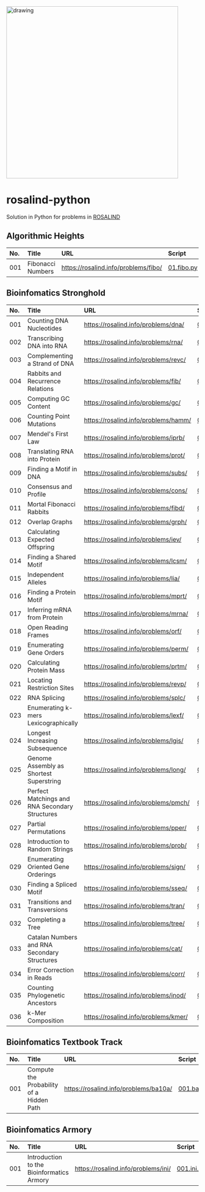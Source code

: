 <img src="https://s2.loli.net/2022/07/04/rD5a9fk21iVJ7KG.jpg" alt="drawing" width="450"/>

# rosalind-python

Solution in Python for problems in [ROSALIND](https://rosalind.info/)


## Algorithmic Heights


| No. | Title | URL | Script |
| :----- | :----- | :---- | :---- |
| 001 | Fibonacci Numbers | https://rosalind.info/problems/fibo/ | [01.fibo.py](./algorithmic-heights/01.fibo.py) |

## Bioinfomatics Stronghold


| No. | Title | URL | Script |
| :----- | :----- | :---- | :---- |
| 001 | Counting DNA Nucleotides | https://rosalind.info/problems/dna/ | [001.dna.py](./bioinfomatics-stronghold/001.dna.py) |
| 002 | Transcribing DNA into RNA | https://rosalind.info/problems/rna/ | [002.rna.py](./bioinfomatics-stronghold/002.rna.py) |
| 003 | Complementing a Strand of DNA | https://rosalind.info/problems/revc/ | [003.revc.py](./bioinfomatics-stronghold/003.revc.py) |
| 004 | Rabbits and Recurrence Relations | https://rosalind.info/problems/fib/ | [004.fib.py](./bioinfomatics-stronghold/004.fib.py) |
| 005 | Computing GC Content | https://rosalind.info/problems/gc/ | [005.gc.py](./bioinfomatics-stronghold/005.gc.py) |
| 006 | Counting Point Mutations | https://rosalind.info/problems/hamm/ | [006.hamm.py](./bioinfomatics-stronghold/006.hamm.py) |
| 007 | Mendel&#39;s First Law | https://rosalind.info/problems/iprb/ | [007.iprb.py](./bioinfomatics-stronghold/007.iprb.py) |
| 008 | Translating RNA into Protein | https://rosalind.info/problems/prot/ | [008.prot.py](./bioinfomatics-stronghold/008.prot.py) |
| 009 | Finding a Motif in DNA | https://rosalind.info/problems/subs/ | [009.subs.py](./bioinfomatics-stronghold/009.subs.py) |
| 010 | Consensus and Profile | https://rosalind.info/problems/cons/ | [010.cons.py](./bioinfomatics-stronghold/010.cons.py) |
| 011 | Mortal Fibonacci Rabbits | https://rosalind.info/problems/fibd/ | [011.fibd.py](./bioinfomatics-stronghold/011.fibd.py) |
| 012 | Overlap Graphs | https://rosalind.info/problems/grph/ | [012.grph.py](./bioinfomatics-stronghold/012.grph.py) |
| 013 | Calculating Expected Offspring | https://rosalind.info/problems/iev/ | [013.iev.py](./bioinfomatics-stronghold/013.iev.py) |
| 014 | Finding a Shared Motif | https://rosalind.info/problems/lcsm/ | [014.lcsm.py](./bioinfomatics-stronghold/014.lcsm.py) |
| 015 | Independent Alleles | https://rosalind.info/problems/lia/ | [015.lia.py](./bioinfomatics-stronghold/015.lia.py) |
| 016 | Finding a Protein Motif | https://rosalind.info/problems/mprt/ | [016.mprt.py](./bioinfomatics-stronghold/016.mprt.py) |
| 017 | Inferring mRNA from Protein | https://rosalind.info/problems/mrna/ | [017.mrna.py](./bioinfomatics-stronghold/017.mrna.py) |
| 018 | Open Reading Frames | https://rosalind.info/problems/orf/ | [018.orf.py](./bioinfomatics-stronghold/018.orf.py) |
| 019 | Enumerating Gene Orders | https://rosalind.info/problems/perm/ | [019.perm.py](./bioinfomatics-stronghold/019.perm.py) |
| 020 | Calculating Protein Mass | https://rosalind.info/problems/prtm/ | [020.prtm.py](./bioinfomatics-stronghold/020.prtm.py) |
| 021 | Locating Restriction Sites | https://rosalind.info/problems/revp/ | [021.revp.py](./bioinfomatics-stronghold/021.revp.py) |
| 022 | RNA Splicing | https://rosalind.info/problems/splc/ | [022.splc.py](./bioinfomatics-stronghold/022.splc.py) |
| 023 | Enumerating k-mers Lexicographically | https://rosalind.info/problems/lexf/ | [023.lexf.py](./bioinfomatics-stronghold/023.lexf.py) |
| 024 | Longest Increasing Subsequence | https://rosalind.info/problems/lgis/ | [024.lgis.py](./bioinfomatics-stronghold/024.lgis.py) |
| 025 | Genome Assembly as Shortest Superstring | https://rosalind.info/problems/long/ | [025.long.py](./bioinfomatics-stronghold/025.long.py) |
| 026 | Perfect Matchings and RNA Secondary Structures | https://rosalind.info/problems/pmch/ | [026.pmch.py](./bioinfomatics-stronghold/026.pmch.py) |
| 027 | Partial Permutations | https://rosalind.info/problems/pper/ | [027.pper.py](./bioinfomatics-stronghold/027.pper.py) |
| 028 | Introduction to Random Strings | https://rosalind.info/problems/prob/ | [028.prob.py](./bioinfomatics-stronghold/028.prob.py) |
| 029 | Enumerating Oriented Gene Orderings | https://rosalind.info/problems/sign/ | [029.sign.py](./bioinfomatics-stronghold/029.sign.py) |
| 030 | Finding a Spliced Motif | https://rosalind.info/problems/sseq/ | [030.sseq.py](./bioinfomatics-stronghold/030.sseq.py) |
| 031 | Transitions and Transversions | https://rosalind.info/problems/tran/ | [031.tran.py](./bioinfomatics-stronghold/031.tran.py) |
| 032 | Completing a Tree | https://rosalind.info/problems/tree/ | [032.tree.py](./bioinfomatics-stronghold/032.tree.py) |
| 033 | Catalan Numbers and RNA Secondary Structures | https://rosalind.info/problems/cat/ | [033.cat.py](./bioinfomatics-stronghold/033.cat.py) |
| 034 | Error Correction in Reads | https://rosalind.info/problems/corr/ | [034.corr.py](./bioinfomatics-stronghold/034.corr.py) |
| 035 | Counting Phylogenetic Ancestors | https://rosalind.info/problems/inod/ | [035.inod.py](./bioinfomatics-stronghold/035.inod.py) |
| 036 | k-Mer Composition | https://rosalind.info/problems/kmer/ | [036.kmer.py](./bioinfomatics-stronghold/036.kmer.py) |

## Bioinfomatics Textbook Track


| No. | Title | URL | Script |
| :----- | :----- | :---- | :---- |
| 001 | Compute the Probability of a Hidden Path | https://rosalind.info/problems/ba10a/ | [001.ba10a.py](./bioinfomatics-textbook-track/001.ba10a.py) |

## Bioinfomatics Armory


| No. | Title | URL | Script |
| :----- | :----- | :---- | :---- |
| 001 | Introduction to the Bioinformatics Armory | https://rosalind.info/problems/ini/ | [001.ini.py](./bioinfomatics-armory/001.ini.py) |
